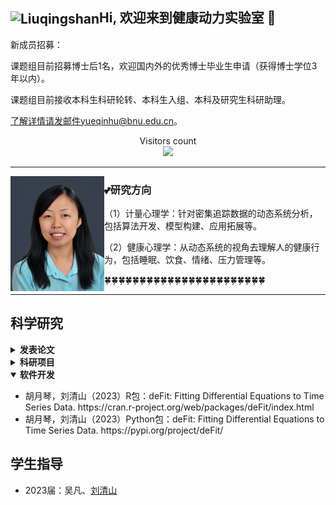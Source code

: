 ## <img align="center" height="150" alt="Liuqingshan" src="https://raw.githubusercontent.com/673aa/673aa/main/img/HDLab.jfif?v=4?transparent=1&palette=1"/>Hi, 欢迎来到健康动力实验室 👋


新成员招募：

课题组目前招募博士后1名，欢迎国内外的优秀博士毕业生申请（获得博士学位3年以内）。

课题组目前接收本科生科研轮转、本科生入组、本科及研究生科研助理。

了解详情请发邮件yueqinhu@bnu.edu.cn。
</p>
<p align="center"> 
  Visitors count<br>
  <img src="https://profile-counter.glitch.me/yueqinhu/count.svg" />
</p>

  ---
  
<p>
  <img width="150" align='left' src="https://github.com/yueqinhu/yueqinhu/blob/main/img/profile.png?raw=true">
</p>

### 💕研究方向

（1）计量心理学：针对密集追踪数据的动态系统分析，包括算法开发、模型构建、应用拓展等。

（2）健康心理学：从动态系统的视角去理解人的健康行为，包括睡眠、饮食、情绪、压力管理等。

🍀🍀🍀🍀🍀🍀🍀🍀🍀🍀🍀🍀🍀🍀🍀🍀🍀🍀🍀🍀🍀🍀🍀

 ---

<h2> 科学研究</h2>
<details>
 <summary><strong>发表论文</strong></summary>
<ul>
 <li> Luo, X., & Hu, Y.* (in press). Temporal misalignment in intensive longitudinal data: Consequences and solutions based on dynamic structural equation models. Structural Equation Modeling.</li>
 <li> Gan, Y., Wang, L., Schwarzer, R., Chen, G., & Hu, Y.* (in press). Eating Healthy Under Work Stress: A Gene Stress Interaction Model. Health Psychology.</li>
 <li> 胡月琴，王理中，陈钢，甘怡群. (2023). CSF3R和行动控制对应激与健康饮食关系的调节作用：应激影响健康行为的个体化模型的初步证据. 心理学报. 55，8，1-12.</li>
 <li> 吴凡，胡月琴. (2023). 人格动态性：过程与特质整合视角. 心理科学进展.</li>
 <li> Luo, X., & Hu, Y.* (2023). The competitive interaction between food cravings and unhealthy snacking: an application of the predator-prey model in psychology. Current Psychology. Doi: 10.1007/s12144-022-03848-8</li>
 <li> Yao, Z.*, Xu, J., L., K., & Hu, Y.*(2023). A dynamical systems investigation of the co-regulation between perceived daily parental warmth and adolescent attention-deficit/hyperactivity disorder symptoms. Research on Child and Adolescent Psychopathology. Doi: 10.1007/10802-023-01039-y</li>
 <li> Xu, J., Wang, H., Liu, S., Hale, M., Weng, X., Ahemaitijiang, N., Hu., Y.*, Suveg, C., & Han, Z*. (2023). Relations among family, peer, and academic stress and adjustment in Chinese adolescents: A daily diary analysis. Developmental Psychology. https://doi.org/10.1037/dev0001538</li>
 <li> De Nadai, A., Hu, Y., & Thompson, W. K. (2022). Data pollution in Neuropsychiatry-an under-recognized but critical barrier to research progress. JAMA Psychiatry, 79(2), 97-98.</li>
 <li> Shen, Y., Lee, H., Choi, Y., Hu, Y., & Kim, K. (2022). Ethnic-racial socialization, ethnic-racial identity, and depressive symptoms in Korean adolescents in the United States and China. Journal of Youth and Adolescence, 51(2), 377-392.</li>
 <li> Li, Y., Hu, Y., Yang, W., Wang, Y. (2021). Daily interventions and assessments: The effect of online self-compassion meditation on psychological health. Applied Psychology: Health Well-Being, 13(4), 906-921.</li>
 <li> Hu, Y., Stephenson, K., & Klare, D. (2020). The dynamic relationship between daily caffeine intake and sleep duration in middle-aged and older adults. Journal of Sleep Research, 29(6), e12996</li>
 <li> Snyder, M., Haskard-Zolnierek, K., Howard, K., & Hu, Y. (2020). Weight stigma is associated with provider-patient relationship factors and adherence for individuals with hypothyroidism. Journal of Health Psychology, 27(3), 702-712.</li>
 <li> Hu, Y., Visser, M., & Kaiser, S. (2020). Perceived Stress and Sleep Quality in Midlife and Later: Controlling for Genetic and Environmental Influences. Behavioral Sleep Medicine, 18(4), 537-549.</li>
 <li> Ginsburg, H., Hu, Y., & Robinson, B. (2020). Little Albert’s fear conditioning disappears when Watson’s different presentations of the rat before and after conditioning are controlled. North American Journal of Psychology, 22(4), 661-678.</li>
 <li> Shen,Y., Seo, E., Hu, Y., Zhang, M., & Chao, R. K. (2019). Measurement Invariance of Language Brokering Extent and Attitudes in Linguistic Minority Adolescents: Item Response Theory Analyses. Cultural Diversity and Ethnic Minority Psychology, 25, 170-178.</li>
 <li> Hu, Y., & Treinen, R. F. (2019). A one-step method for modeling intensive longitudinal data with differential equations. British Journal of Mathematical and statistical psychology, 1, 38-60.</li>
 <li> Menge, L. R., Hu Y., Crixell, S., Lloyd, L, Bezner, J., Burke, T. (2019). Influences on Catered Event Ordering in a University Workplace: Development and Validation of the Understanding Food Ordering (UFO) Survey. American Journal of Health Promotion, 33(4), 616-619.</li>
 <li> Hu, Y., Huang, Y. (2018). Dynamic Regulation toward an External Stimulus: A Differential Equation Model. Multivariate Behavioral Research, 53(6), 925-939.</li>
 <li> Hu, Y., Wang, Y., Sun, Y., Arteta Garcia, J., & Purol, S. (2018). Diary Study: The Protective Role of Self-Compassion on Stress-related Poor Sleep Quality. Mindfulness, 9, 1931-1940.</li>
 <li> Menge, L.R., Crixell, S., Hu, Y., Lloyd, L., Bezner, J., Burke, T. Oliver, J. (2018). Policies and Other Influences on Food-Ordering Decisions for Catered Events in a University Workplace. Journal of Nutrition Education and Behavior, 7, S122-S123.</li>
 <li> Hu, Y., Boker, S. (2017). Latent differential equation models for binary and ordinal data. Structural Equation Modeling: A Multidisciplinary Journal. 24, 52-64.</li>
 <li> Hu, Y., Nesselroade, J. R., Erbacher, M. K., Boker, S. M., Burt, S. A., Keel, P. K., Neale, M. C., Sisk, C. L., & Klump, K. (2016). Test reliability at the individual level. Structural Equation Modeling: A Multidisciplinary Journal, 23, 532-543.</li>
 <li> Boker, S. M., Staples, A. D., & Hu, Y. (2016). Dynamics of change and change in dynamics. Journal for Person-Oriented Research, 2, 34-55.</li>
 <li> Arteta Garcia, J., Cobos, B. A., Hu, Y., Jordan, K., & Howard, K. (2016). Evaluation of how depression and anxiety mediate the relationship between pain catastrophizing and prescription opioid misuse in a chronic pain population. Pain Medicine, 17(2), 295-303.</li>
 <li> Hu, Y., Xu, Y., Tornello, S. (2016). Stability of self-reported same-sex and bisexual Attraction from adolescence to adulthood. Archives of Sexual Behavior, 45(3), 651-659.</li>
 <li> Hu, Y., Boker, S., Neale, M., & Klump, K. (2014). Coupled Latent Differential Equation with Moderators: Simulation and Application. Psychological Methods, 19, 56-71.</li>
 <li> Lambert, A. E., Hu,Y.,  Magee, J. C.,  Beadel, J. R. & Teachman, B. A. (2014). Thought Suppression Across Time: Change in Frequency and Duration of Thought Recurrence. Journal of Obsessive Compulsive and Related Disorders, 1, 21-28.</li>
 <li> Gasimova, F., Robitzsch, A., Wilhelm, O., Boker, S., Hu, Y., & Hülür, G. (2014). Dynamical systems analysis applied to working memory data. Frontiers in Psychology, 5, 687.</li>
 <li> Haedt-Matt, A. A., Keel, P. K., Racine, S., Burt, A., Hu, Y., Boker, S., Neale, M., & Klump, K. (2014). Do emotional eating urges regulate affect? Concurrent and prospective associations and implications for risk models of binge eating. International Journal of Eating Disorders, 47(8), 874-877.</li>
 <li> Hu, Y., & Boker, S. (2013). Permutation Tests of Coupled Latent Differential Equations, Multivariate Behavioral Research, 48, 160.</li>
 <li> Klump, K.L., Keel, P.K., Racine, S.E., Burt, S.A., Neale, M., Sisk, C.L., Boker, S. M., & Hu, Y. (2013). The interactive effects of estrogen and progesterone on changes in emotional eating across the menstrual cycle. Journal of Abnormal Psychology, 122, 131-137.</li>
 <li> Hu, Y., Gan, Y., Liu, Y., (2012). How Chinese people infer helper’s ambiguous intentions: Helper effort and interpersonal relationships. International Journal of Psychology, 1, 1-12.</li>
 <li> Hu, Y., & Gan, Y., (2011). Future-Oriented Coping and Job Hunting among College Students. Psychological Record. 61(2), 253-268.</li>
 <li> Gan, Y., Hu, Y., & Zhang, Y. (2010). Proactive and preventive coping in adjustment to college. Psychological record, 60, Spring issue.</li>
 <li> 胡月琴，甘怡群. (2008). 青少年心理韧性量表的编制和效度验证. 心理学报，40，902-912.</li>
 <li> 甘怡群，奚庄庄，胡月琴，张轶文. (2007). 核心自我评价预测学业倦怠的新成分：集体自尊. 北京大学学报，43， 716-722.</li>
</ul>
</details>

<details>
 <summary><strong>科研项目</strong></summary>
  <ul>
<li>国家自然科学基金科学基金面上项目，密集追踪数据动态建模新方法:数值优化算法及样本量设计(2022-2025，项目批准号：32171089)，主持</li>
<li>大学生自杀危机预防与干预全过程模型的建构、优化与应用研究（2022-2023，项目号：310499101，北京师范大学），子课题主持</li>
<li>中学生自伤与伤人风险测评工具的开发（2022-2023，杭州铭师堂），主持</li>
<li>National Institutes of Health (001452-00001): Innovative physiological predictors of college drinking. Co-Investigator</li>
<li>Texas State Research Enhancement Program: Using Derivatives to Analyze Within-Individual Fluctuations. Principal Investigator.</li>
<li>Texas State University Start-Up Fund: The Dynamic Relationship between Daily Habits and Healthy sleep. Principal Investigator</li>
<li>国家自然科学基金青年项目(31700961)：自我悲悯干预对心血管疾病患者心脏康复的作用与机制。参与</li>
<li>教育部人文社科专项项目（16YJCZH107）：自我悲悯干预对于成年初显期人群健康促进行为的干预研究。参与</li>
<li>广东省自然科学基金项目（2017A030310423）：儿童精神病态的异质性发展轨迹：表观遗传与教养环境的共同作用。参与</li>
</ul>
</details>

<details  open>
 <summary><strong>软件开发</strong></summary>
<ul>
<li>胡月琴，刘清山（2023）R包：deFit: Fitting Differential Equations to Time Series Data. https://cran.r-project.org/web/packages/deFit/index.html</li>
<li>胡月琴，刘清山（2023）Python包：deFit: Fitting Differential Equations to Time Series Data. https://pypi.org/project/deFit/</li>
</ul>
 </details>


<h2> 学生指导</h2>

- 2023届：吴凡、<a href='http://www.annletter.com/'>刘清山</a>
